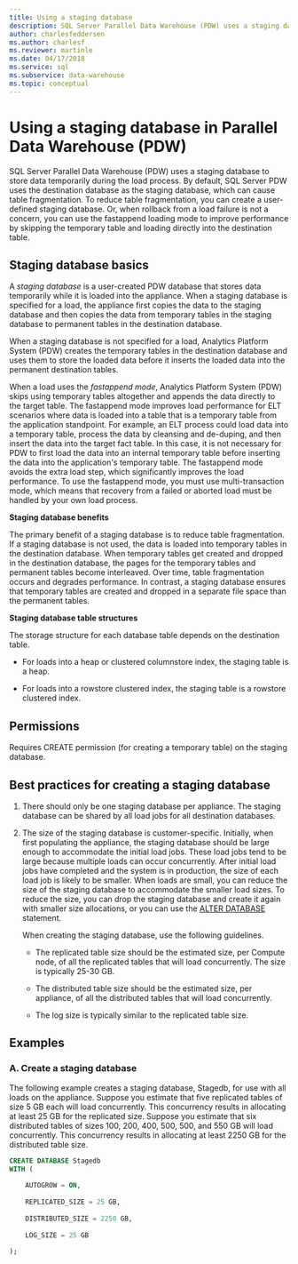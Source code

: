 ```yaml
---
title: Using a staging database
description: SQL Server Parallel Data Warehouse (PDW) uses a staging database to store data temporarily during the load process.
author: charlesfeddersen
ms.author: charlesf
ms.reviewer: martinle
ms.date: 04/17/2018
ms.service: sql
ms.subservice: data-warehouse
ms.topic: conceptual
---
```


# Using a staging database in Parallel Data Warehouse (PDW)
SQL Server Parallel Data Warehouse (PDW) uses a staging database to store data temporarily during the load process. By default, SQL Server PDW uses the destination database as the staging database, which can cause table fragmentation. To reduce table fragmentation, you can create a user-defined staging database. Or, when rollback from a load failure is not a concern, you can use the fastappend loading mode to improve performance by skipping the temporary table and loading directly into the destination table.  
  
## <a name="StagingDatabase"></a>Staging database basics  
A *staging database* is a user-created PDW database that stores data temporarily while it is loaded into the appliance. When a staging database is specified for a load, the appliance first copies the data to the staging database and then copies the data from temporary tables in the staging database to permanent tables in the destination database.  
  
When a staging database is not specified for a load, Analytics Platform System (PDW) creates the temporary tables in the destination database and uses them to store the loaded data before it inserts the loaded data into the permanent destination tables.  
  
When a load uses the *fastappend mode*, Analytics Platform System (PDW) skips using temporary tables altogether and appends the data directly to the target table. The fastappend mode improves load performance for ELT scenarios where data is loaded into a table that is a temporary table from the application standpoint. For example, an ELT process could load data into a temporary table, process the data by cleansing and de-duping, and then insert the data into the target fact table. In this case, it is not necessary for PDW to first load the data into an internal temporary table before inserting the data into the application's temporary table. The fastappend mode avoids the extra load step, which significantly improves the load performance. To use the fastappend mode, you must use multi-transaction mode, which means that recovery from a failed or aborted load must be handled by your own load process.  
  
**Staging database benefits**  
  
The primary benefit of a staging database is to reduce table fragmentation. If a staging database is not used, the data is loaded into temporary tables in the destination database. When temporary tables get created and dropped in the destination database, the pages for the temporary tables and permanent tables become interleaved. Over time, table fragmentation occurs and degrades performance. In contrast, a staging database ensures that temporary tables are created and dropped in a separate file space than the permanent tables.  
  
**Staging database table structures**  
  
The storage structure for each database table depends on the destination table.  
  
-   For loads into a heap or clustered columnstore index, the staging table is a heap.  
  
-   For loads into a rowstore clustered index, the staging table is a rowstore clustered index.  
  
## <a name="Permissions"></a>Permissions  
Requires CREATE permission (for creating a temporary table) on the staging database. 

<!-- MISSING LINKS

For more information, see [Grant Permissions to load data](grant-permissions-to-load-data.md).  

-->
  
## <a name="CreatingStagingDatabase"></a>Best practices for creating a staging database  
  
1.  There should only be one staging database per appliance. The staging database can be shared by all load jobs for all destination databases.  
  
2.  The size of the staging database is customer-specific. Initially, when first populating the appliance, the staging database should be large enough to accommodate the initial load jobs. These load jobs tend to be large because multiple loads can occur concurrently. After initial load jobs have completed and the system is in production, the size of each load job is likely to be smaller. When loads are small, you can reduce the size of the staging database to accommodate the smaller load sizes. To reduce the size, you can drop the staging database and create it again with smaller size allocations, or you can use the [ALTER DATABASE](../t-sql/statements/alter-database-transact-sql.md?tabs=sqlpdw) statement.  
  
    When creating the staging database, use the following guidelines.  
  
    -   The replicated table size should be the estimated size, per Compute node, of all the replicated tables that will load concurrently. The size is typically 25-30 GB.  
  
    -   The distributed table size should be the estimated size, per appliance, of all the distributed tables that will load concurrently.  
  
    -   The log size is typically similar to the replicated table size.  
  
## <a name="Examples"></a>Examples  
  
### A. Create a staging database 
The following example creates a staging database, Stagedb, for use with all loads on the appliance. Suppose you estimate that five replicated tables of size 5 GB each will load concurrently. This concurrency results in allocating at least 25 GB for the replicated size. Suppose you estimate that six distributed tables of sizes 100, 200, 400, 500, 500, and 550 GB will load concurrently. This concurrency results in allocating at least 2250 GB for the distributed table size.  
  
```sql  
CREATE DATABASE Stagedb  
WITH (  
  
    AUTOGROW = ON,  
  
    REPLICATED_SIZE = 25 GB,  
  
    DISTRIBUTED_SIZE = 2250 GB,  
  
    LOG_SIZE = 25 GB  
  
);  
```  

<!-- MISSING LINKS
 
## See Also  
[Common metadata query examples](metadata-query-examples.md)  

-->
  
